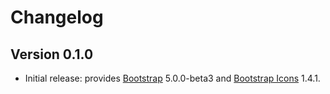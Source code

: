 # Changelog

## Version 0.1.0
- Initial release: provides [Bootstrap](https://getbootstrap.com) 5.0.0-beta3 and [Bootstrap Icons](https://icons.getbootstrap.com) 1.4.1.
